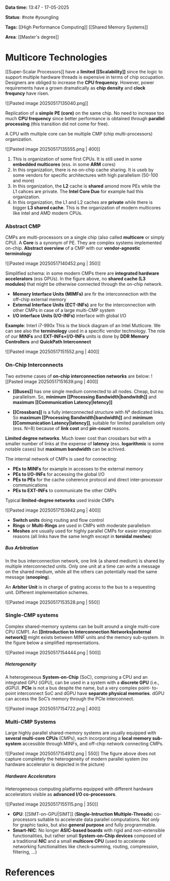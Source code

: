 **Data time:** 13:47 - 17-05-2025

**Status**: #note #youngling 

**Tags:** [[High Performance Computing]] [[Shared Memory Systems]]

**Area**: [[Master's degree]]
# Multicore Technologies

[[Super-Scalar Processors]] have a **limited [[Scalability]]** since the logic to support multiple hardware threads is expensive in terms of chip occupation. Designers are obliged to increase the **CPU frequency**. However, power requirements have a grown dramatically as **chip density** and **clock frequncy** have risen.

![[Pasted image 20250517135040.png]]

Replication of a **simple PE (core)** on the same chip. No need to increase too much **CPU frequency** since better performance is obtained through **parallel processing** (this transition did not come for free).

A CPU with multiple core can be multiple CMP (chip multi-processors) organization.

![[Pasted image 20250517135555.png | 400]]

1. This is organization of some first CPUs. It is still used in some **embedded multicores** (ess. in some **ARM** cores)
2. In this organization, there is no on-chip cache sharing. It is useb by some vendors for specific architectures with high parallelism (50-100 and more)
3. In this organization, the **L2** cache is **shared** amond more PEs while the L1 cahces are private. The **Intel Core  Duo** for example had this organization.
4. In this organization, the L1 and L2 caches are **private** while there is bigger **L3 shared cache**. This is the organization of modern multicores like intel and AMD modern CPUs.

### Abstract CMP
CMPs are multi-processors on a single chip (also called **multicore** or simply CPU). A **Core** is a synonym of PE. They are complex systems implemented on-chip. **Abstract overview** of a CMP with our **vendor-agnostic terminology**

![[Pasted image 20250517140452.png | 350]]

Simplified schema: in some modern CMPs there are **integrated hardware accelerators** (ess GPUs). In the figure above, no **shared cache (L3 modules)** that might be otherwise connected through the on-chip network.

- **Memory Interface Units (MIMFs)** are fir the interconnection with the off-chip external memory
- **External Interface Units (ECT-INFs)** are for the interconnection with other CMPs in case of a large multi-CMP system
- **I/O interface Units (I/O-INFs)** interface with global I/O

**Example**: Interl i7-990x
This is the block diagram of an Intel Mutlicore. We can see also the **terminology** used in a specific vendor technology. The role of our **MINFs** and **EXT-INFs+I/O-INFs** units is done by **DDR Memory Controllers** and **QuickPath Interconnect**

![[Pasted image 20250517151552.png | 400]]
 
### On-Chip Interconnects
Two extreme cases of **on-chip interconnection networks** are below:
![[Pasted image 20250517151639.png | 400]]

- **[[Buses]]** has one single medium connected to all nodes. Cheap, but no parallelism. So, **minimum [[Processing Bandwidth|bandwitdh]]** and **maximum [[Communication Latency|letency]]**

- **[[Crossbars]]** is a fully interconnected structure with $N²$ dedicated links. So **maximum [[Processing Bandwidth|bandwidth]]** and **minimum [[Communication Latency|latency]]**, suitable for limited parallelism only (ess. N=8) because of **link cost** and **pin-count** reasons.

**Limited degree networks**. Much lower cost than crossbars but with a smaller number of links at the expense of **latency** (ess. **logarithmic** is some notable cases) but **maximum bandwidth** can be achived.

The internal network of CMPs is used for connecting:
- **PEs to MINFs** for example in accesses to the external memory
- **PEs to I/O-INFs** for accessing the global I/O
- **PEs to PEs** for the cache coherence protocol and direct inter-processor communications
- **PEs to EXT-INFs** to communicate the other CMPs

Typical **limited-degree networks** used inside CMPs

![[Pasted image 20250517153842.png | 400]]
- **Switch units** doing routing and flow control
- **Rings** or **Multi-Rings** are used in CMPs with moderate parallelism
- **Meshes** are usually used for highly parallel CMPs for easier integration reasons (all links have the same length except in **toroidal meshes**)

##### Bus Arbitration
In the bus interconnection network, one link (a shared medium) is shared by multiple interconnected units. Only one unit at a time can write a message on the shared medium, while all the others can potentially read the same message (**snooping**).

An **Arbiter Unit** is in charge of grating access to the bus to a requesting unit. Different implementation schemes.

![[Pasted image 20250517153528.png | 550]]

### Single-CMP systems
Complex shared-memory systems can be built around a single multi-core CPU (CMP). An **[[Introduction to Interconnection Networks|external network]]** might exists between MINF units and the memory sub-system. In the figure below a simplified representations.

![[Pasted image 20250517154444.png | 500]]

##### Heterogeneity
A heterogeneous **System-on-Chip** (SoC), comprising a CPU and an integrated GPU (iGPU), can be used in a system with a **discrete GPU** (i.e., dGPU). **PCIe** is not a bus despite the name, but a very complex point- to-point interconnect SoC and dGPU have **separate physical memories**. dGPU can access the SoC’s memory through the PCIe interconnect.

![[Pasted image 20250517154722.png | 400]]

### Multi-CMP Systems
Large highly parallel shared-memory systems are usually equipped with **several multi-core CPUs** (CMPs), each incorporating a **local memory sub-system** accessible through MINFs, and off-chip network connecting CMPs.

![[Pasted image 20250517154912.png | 550]]
The figure above does not capture completely the heterogeneity of modern parallel system (no hardware accelerator is depicted in the picture)

##### Hardware Accelerators
Heterogeneous computing platforms equipped with different hardware accelerators visible as **advanced I/O co-processors**.

![[Pasted image 20250517155115.png | 350]]
- **GPU**: [[SIMT-on-GPU|SIMT]] (**Single-Intruction Multiple-Threads**) co-processors suitable to accelerate data parallel computations. Not only for graphic tasks, but also **general purpose** and fully programmable.
- **Smart-NIC**: No longer **ASIC-based boards** with rigid and non-extensible functionalities, but rather small **System-on-Chip devices** composed of a traditional **NIC** and a small **multicore CPU** (used to accelerate networking functionalities like check-summing, routing, compression, filtering, ...)
# References